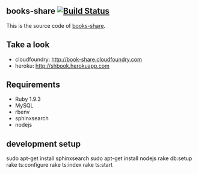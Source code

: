 ## books-share [![Build Status](https://travis-ci.org/caok/books-share.png?branch=master)](https://travis-ci.org/caok/books-share)
This is the source code of [books-share](http://book-share.cloudfoundry.com).

## Take a look
* cloudfoundry: http://book-share.cloudfoundry.com
* heroku: http://shbook.herokuapp.com

## Requirements

* Ruby 1.9.3
* MySQL
* rbenv
* sphinxsearch
* nodejs

## development setup
sudo apt-get install sphinxsearch
sudo apt-get install nodejs
rake db:setup
rake ts:configure
rake ts:index
rake ts:start

